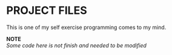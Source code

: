 # PROJECT FILES
This is one of my self exercise programming comes to my mind.

**NOTE**<br>
*Some code here is not finish and needed to be modified*
